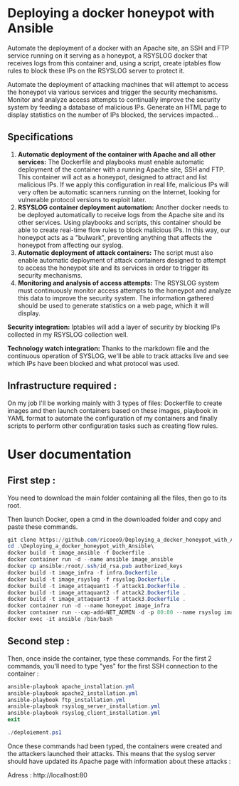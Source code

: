 # Deploying a docker honeypot with Ansible
Automate the deployment of a docker with an Apache site, an SSH and FTP service running on it serving as a honeypot, a RSYSLOG docker that receives logs from this container and, using a script, create iptables flow rules to block these IPs on the RSYSLOG server to protect it.

Automate the deployment of attacking machines that will attempt to access the honeypot via various services and trigger the security mechanisms. 
Monitor and analyze access attempts to continually improve the security system by feeding a database of malicious IPs.
Generate an HTML page to display statistics on the number of IPs blocked, the services impacted...

## Specifications

1. **Automatic deployment of the container with Apache and all other services:** The Dockerfile and playbooks must enable automatic deployment of the container with a running Apache site, SSH and FTP. This container will act as a honeypot, designed to attract and list malicious IPs. If we apply this configuration in real life, malicious IPs will very often be automatic scanners running on the Internet, looking for vulnerable protocol versions to exploit later.
2. **RSYSLOG container deployment automation:** Another docker needs to be deployed automatically to receive logs from the Apache site and its other services. Using playbooks and scripts, this container should be able to create real-time flow rules to block malicious IPs. In this way, our honeypot acts as a "bulwark", preventing anything that affects the honeypot from affecting our syslog.
3. **Automatic deployment of attack containers:** The script must also enable automatic deployment of attack containers designed to attempt to access the honeypot site and its services in order to trigger its security mechanisms.
4. **Monitoring and analysis of access attempts:** The RSYSLOG system must continuously monitor access attempts to the honeypot and analyze this data to improve the security system. The information gathered should be used to generate statistics on a web page, which it will display.

**Security integration:** Iptables will add a layer of security by blocking IPs collected in my RSYSLOG collection well.

**Technology watch integration:** Thanks to the markdown file and the continuous operation of SYSLOG, we'll be able to track attacks live and see which IPs have been blocked and what protocol was used.

## Infrastructure required :

On my job I'll be working mainly with 3 types of files: Dockerfile to create images and then launch containers based on these images, playbook in YAML format to automate the configuration of my containers and finally scripts to perform other configuration tasks such as creating flow rules.

# User documentation

## First step :

You need to download the main folder containing all the files, then go to its root.

Then launch Docker, open a cmd in the downloaded folder and copy and paste these commands.

```powershell
git clone https://github.com/ricooo9/Deploying_a_docker_honeypot_with_Ansible.git
cd .\Deploying_a_docker_honeypot_with_Ansible\
docker build -t image_ansible -f Dockerfile .
docker container run -d --name ansible image_ansible
docker cp ansible:/root/.ssh/id_rsa.pub authorized_keys
docker build -t image_infra -f infra.Dockerfile .
docker build -t image_rsyslog -f rsyslog.Dockerfile .
docker build -t image_attaquant1 -f attack1.Dockerfile .
docker build -t image_attaquant2 -f attack2.Dockerfile .
docker build -t image_attaquant3 -f attack3.Dockerfile .
docker container run -d --name honeypot image_infra
docker container run --cap-add=NET_ADMIN -d -p 80:80 --name rsyslog image_rsyslog
docker exec -it ansible /bin/bash
```

## Second step :

Then, once inside the container, type these commands. For the first 2 commands, you'll need to type "yes" for the first SSH connection to the container :

```powershell
ansible-playbook apache_installation.yml
ansible-playbook apache2_installation.yml
ansible-playbook ftp_installation.yml
ansible-playbook rsyslog_server_installation.yml
ansible-playbook rsyslog_client_installation.yml
exit

./deploiement.ps1
```

Once these commands had been typed, the containers were created and the attackers launched their attacks. This means that the syslog server should have updated its Apache page with information about these attacks :

Adress : http://localhost:80
